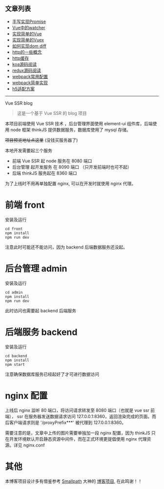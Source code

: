 
## 文章列表

- [手写实现Promise](./blogs/实现%20Promise/实现promise原理.md)
- [Vue中的watcher](./blogs/实现%20Vue/vue中的watcher.md)
- [实现简单的Vue](./blogs/实现%20Vue/index.js)
- [实现简单的Vuex](./blogs/实现%20Vuex/实现简单的Vuex.md)
- [如何实现dom diff](./blogs/domdiff/如何实现dom%20diff.md)
- [http的一些概念](./blogs/HTTP/http缓存.md)
- [http缓存](./blogs/HTTP/http缓存.md)
- [koa源码阅读](./blogs/koa2/koa2源码阅读.md)
- [redux源码阅读](./blogs/redux源码阅读/redux源码阅读.md)
- [webpack常用配置](./blogs/webpack/配置webpack.md)
- [webpack简单实现](./blogs/webpack/配置webpack.md)
- [h5适配方案](./blogs/h5适配方案.md)

-----

Vue SSR blog
> 这是一个基于 Vue SSR 的 blog 项目

本项目前端使用 Vue SSR 技术 ，后台管理界面使用 element-ui 组件库，后端使用 node 框架 thinkJS 提供数据服务，数据库使用了 mysql 存储。

~~项目预览地址点这里~~ (没钱买服务器了)

本地开发需要起三个服务
  - 前端 Vue SSR 起 node 服务在 8080 端口
  - 后台管理 起开发服务 在 8090 端口 （只开发前端时也可不起）
  - 后端 thinkJS 服务起在 8360 端口

为了上线时不用再单独配置 nginx, 可以在开发时就使用 nginx 代理。

# 前端 front

安装及运行
```
cd front
npm install
npm run dev
```
注意此时可能还不能访问，因为 backend 后端数据服务还没起。

# 后台管理 admin

安装及运行
```
cd admin
npm install
npm run dev
```
此时访问也需要起 backend 后端服务

# 后端服务 backend

安装及运行
```
cd backend
npm install
npm start
```
注意确保数据库服务已经起好了才可进行数据访问

# nginx 配置

上线后 nginx 监听 80 端口，将访问请求转发至 8080 端口（也就是 vue ssr 前端），
ssr 在服务器发送数据请求访问 127.0.0.1:8360，返回渲染完成的页面。而后客户端请求则是 '/proxyPrefix***' 被代理到 127.0.0.1:8360。

需要注意的是，文章中上传的图片需要单独加一段 nginx 配置，因为 thinkJS 只在开发环境默认开启静态资源中间件，而在正式环境更提倡使用 nginx 代理资源。详见 nginx.conf

# 其他

本博客项目设计多有借鉴参考 [Smallpath](https://smallpath.me/) 大神的 [博客项目](https://github.com/smallpath/blog), 在此鸣谢！！
